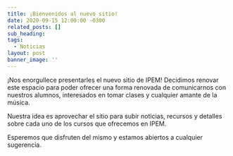 ```yaml
---
title: ¡Bienvenidos al nuevo sitio!
date: 2020-09-15 12:00:00 -0300
related_posts: []
sub_heading:
tags:
  - Noticias
layout: post
banner_image: ''
---
```

¡Nos enorgullece presentarles el nuevo sitio de IPEM! Decidimos renovar este espacio para poder ofrecer una forma
renovada de comunicarnos con nuestros alumnos, interesados en tomar clases y cualquier amante de la música.

Nuestra idea es aprovechar el sitio para subir noticias, recursos y detalles sobre cada uno de los cursos que ofrecemos
en IPEM.

Esperemos que disfruten del mismo y estamos abiertos a cualquier sugerencia.
